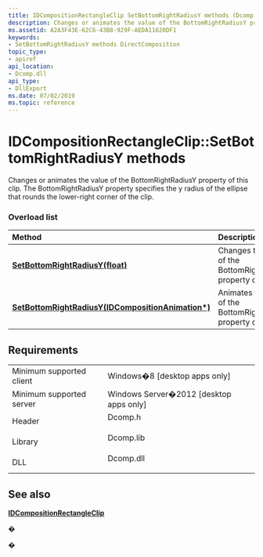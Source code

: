 ```yaml
---
title: IDCompositionRectangleClip SetBottomRightRadiusY methods (Dcomp.h)
description: Changes or animates the value of the BottomRightRadiusY property of this clip. The BottomRightRadiusY property specifies the y radius of the ellipse that rounds the lower-right corner of the clip.
ms.assetid: A2A3F43E-62C6-43B8-929F-AEDA11620DF1
keywords:
- SetBottomRightRadiusY methods DirectComposition
topic_type:
- apiref
api_location:
- Dcomp.dll
api_type:
- DllExport
ms.date: 07/02/2019
ms.topic: reference
---
```


# IDCompositionRectangleClip::SetBottomRightRadiusY methods

Changes or animates the value of the BottomRightRadiusY property of this clip. The BottomRightRadiusY property specifies the y radius of the ellipse that rounds the lower-right corner of the clip.

### Overload list



| Method                                                                                                                             | Description                                                                    |
|:-----------------------------------------------------------------------------------------------------------------------------------|:-------------------------------------------------------------------------------|
| [**SetBottomRightRadiusY(float)**](https://msdn.microsoft.com/library/Hh448857(v=VS.85).aspx)                                     | Changes the value of the BottomRightRadiusY property of this clip.<br/>  |
| [**SetBottomRightRadiusY(IDCompositionAnimation\*)**](https://msdn.microsoft.com/library/Hh448858(v=VS.85).aspx) | Animates the value of the BottomRightRadiusY property of this clip.<br/> |



## Requirements



|                                     |                                                                                      |
|-------------------------------------|--------------------------------------------------------------------------------------|
| Minimum supported client<br/> | Windows�8 \[desktop apps only\]<br/>                                           |
| Minimum supported server<br/> | Windows Server�2012 \[desktop apps only\]<br/>                                 |
| Header<br/>                   | <dl> <dt>Dcomp.h</dt> </dl>   |
| Library<br/>                  | <dl> <dt>Dcomp.lib</dt> </dl> |
| DLL<br/>                      | <dl> <dt>Dcomp.dll</dt> </dl> |



## See also

<dl> <dt>

[**IDCompositionRectangleClip**](https://msdn.microsoft.com/library/Hh437434(v=VS.85).aspx)
</dt> </dl>

�

�






